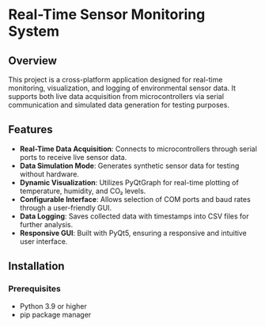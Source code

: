 # Real-Time Sensor Monitoring System

## Overview

This project is a cross-platform application designed for real-time monitoring, visualization, and logging of environmental sensor data. It supports both live data acquisition from microcontrollers via serial communication and simulated data generation for testing purposes.

## Features

- **Real-Time Data Acquisition**: Connects to microcontrollers through serial ports to receive live sensor data.
- **Data Simulation Mode**: Generates synthetic sensor data for testing without hardware.
- **Dynamic Visualization**: Utilizes PyQtGraph for real-time plotting of temperature, humidity, and CO₂ levels.
- **Configurable Interface**: Allows selection of COM ports and baud rates through a user-friendly GUI.
- **Data Logging**: Saves collected data with timestamps into CSV files for further analysis.
- **Responsive GUI**: Built with PyQt5, ensuring a responsive and intuitive user interface.

## Installation

### Prerequisites

- Python 3.9 or higher
- pip package manager
